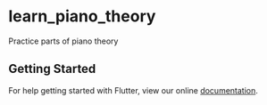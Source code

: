 # learn_piano_theory

Practice parts of piano theory

## Getting Started

For help getting started with Flutter, view our online
[documentation](https://flutter.io/).
